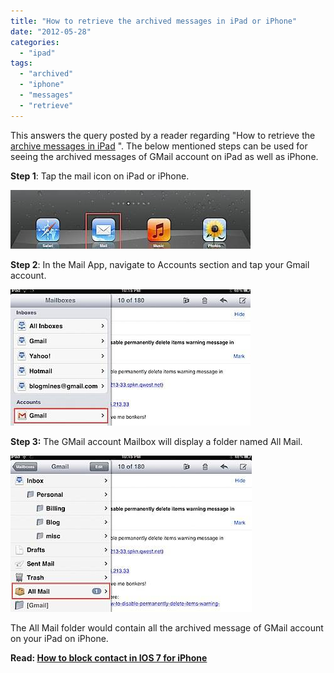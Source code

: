 ```yaml
---
title: "How to retrieve the archived messages in iPad or iPhone"
date: "2012-05-28"
categories: 
  - "ipad"
tags: 
  - "archived"
  - "iphone"
  - "messages"
  - "retrieve"
---
```


This answers the query posted by a reader regarding "How to retrieve the [archive messages in iPad](http://blogmines.com/blog/2011/07/06/how-to-archive-email-messages-in-ipad-2/) ". The below mentioned steps can be used for seeing the archived messages of GMail account on iPad as well as iPhone.

**Step 1**: Tap the mail icon on iPad or iPhone.

![201205282221.jpg](/assets/images/201205282221.jpg)

**Step 2**: In the Mail App, navigate to Accounts section and tap your Gmail account.

![201205282223.jpg](/assets/images/201205282223.jpg)

**Step 3:** The GMail account Mailbox will display a folder named All Mail.

![201205282224.jpg](/assets/images/201205282224.jpg)

The All Mail folder would contain all the archived message of GMail account on your iPad on iPhone.  

**Read: [How to block contact in IOS 7 for iPhone](http://blogmines.com/blog/2013/09/25/how-to-block-contact-in-ios-7-for-iphone/ "How to block contact in IOS 7 for iPhone")**
